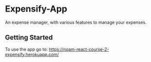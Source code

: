 # Expensify-App

An expense manager, with various features to manage your expenses. 

## Getting Started

To use the app go to:
https://noam-react-course-2-expensify.herokuapp.com/
